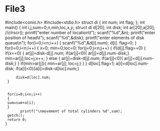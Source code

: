# File3
#include<conio.h>
#include<stdio.h>
struct di
	{
	int num;
		int flag;
	};
	int main()
	{
	 int i,j,sum=0,n,min,loc,x,y;
	 struct di d[20];
	 int disk;
	 int ar[20],a[20];
	 //clrscr();
	 printf("enter number of location\t");
	 scanf("%d",&n);
	 printf("enter position of head\t");
	 scanf("%d",&disk);
	 printf("enter elements of disk queue\n");
	 for(i=0;i<n;i++)
	 {
	 scanf("%d",&d[i].num);   d[i]. flag=0;
	 }
	 for(i=0;i<n;i++)
	 {                 x=0; min=0;loc=0;
	  for(j=0;j<n;j++)
	  {
	   if(d[j].flag==0)
	   {
	   if(x==0)
	   {
	   ar[j]=disk-d[j].num;
	   if(ar[j]<0){ ar[j]=d[j].num-disk;}
	   min=ar[j];loc=j;x++; }
	   else
	   {
	   ar[j]=disk-d[j].num;
	   if(ar[j]<0){ ar[j]=d[j].num-disk;}
	    }
	    if(min>ar[j]){ min=ar[j]; loc=j;}
	   }
	  }
	     d[loc].flag=1;
	     a[i]=d[loc].num-disk;
	     if(a[i]<0){a[i]=disk-d[loc].num;}
	 
	     disk=d[loc].num;
	 }
	 
	 
	 for(i=0;i<n;i++)
	 {
	 sum=sum+a[i];     
	 }
	       printf("\nmovement of total cylinders %d",sum);
	 getch();
	 return 0;
	}
